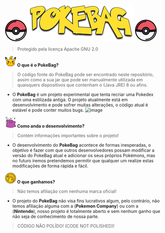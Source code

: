 <img src="Images/pokebola_two.png" width="70" height="70"> <img src="Images/pokebag_logo.png"> <img src="Images/pokebola_two.png" width="70" height="70">
> Protegido pela licença Apache GNU 2.0

<img src="Images/pikachu.png" width="35" height="35"> **O que é o PokeBag?**
> O código fonte do PokeBag pode ser encontrado neste repositório, assim como a sua jar que pode ser manualmente utilizada em quaisquers dispositivos que contenham o (Java JRE) 8 ou afins.
- O **PokeBag** é um projeto experimental que tenta recriar uma Pokedex com uma estilizada antiga. O projeto atualmente está em desenvolvimento e pode sofrer muitas alterações, o código atual é estável e pode conter muitos bugs.
![image](https://github.com/TioStitch/PokeBag-Java/assets/87840489/6a8235e8-602e-45e1-9a24-c550818c64f1)

<img src="Images/avatar.png" width="35" height="35"> **Como anda o desenvolvimento?**
> Contém informações importantes sobre o projeto!
- O desenvolvimento do **PokeBag** acontece de formas inesperadas, o objetivo é fazer com que outros desenvolvedores possam modificar a versão do PokeBag atual e adicionar os seus próprios Pokémons, mas no futuro íremos pretendemos permitir que qualquer um realize estas modificações de forma rápida e fácil.

<img src="Images/pokecoin.png" width="35" height="35"> **O que ganhamos?**
> Não temos afiliação com nenhuma marca oficial!
- O projeto do **PokeBag** não visa fins lucrativos algum, pelo contrário, não temos afiliação alguma com a (**Pokemon Company**) ou com a (**Nintendo**), nosso projeto é totalmente aberto e sem nenhum ganho que não seja de conhecimento de nossa parte.

> CÓDIGO NÃO POLÍDO! (CODE NOT POLISHED)!
